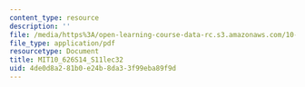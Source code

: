 ```yaml
---
content_type: resource
description: ''
file: /media/https%3A/open-learning-course-data-rc.s3.amazonaws.com/10-626-electrochemical-energy-systems-spring-2014/4de0d8a281b0e24b8da33f99eba89f9d_MIT10_626S14_S11lec32.pdf
file_type: application/pdf
resourcetype: Document
title: MIT10_626S14_S11lec32
uid: 4de0d8a2-81b0-e24b-8da3-3f99eba89f9d
---
```

